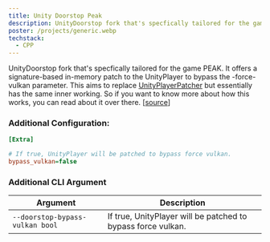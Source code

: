 ```yaml
---
title: Unity Doorstop Peak
description: UnityDoorstop fork that's specfically tailored for the game PEAK. It offers a signature-based in-memory patch to the UnityPlayer to bypass the -force-vulkan parameter. This aims to replace https://github.com/CyR1en/UnityPlayerPatcher but essentially has the same inner working. So if you want to know more about how this works, you can read about it over there. Additional configuration is added for flexibility (see configuration below).
poster: /projects/generic.webp
techstack:
  - CPP
---
```


UnityDoorstop fork that's specfically tailored for the game PEAK. It offers a signature-based in-memory patch to the UnityPlayer to bypass the -force-vulkan parameter. This aims to replace [UnityPlayerPatcher](https://github.com/CyR1en/UnityPlayerPatcher) but essentially has the same inner working. So if you want to know more about how this works, you can read about it over there.
[[source](https://github.com/CyR1en/UnityDoorstop-PEAK)]

### Additional Configuration:
```ini
[Extra]

# If true, UnityPlayer will be patched to bypass force vulkan.
bypass_vulkan=false
```

### Additional CLI Argument
| Argument                                          | Description                                                                                          |
| ------------------------------------------------- |------------------------------------------------------------------------------------------------------|
| `--doorstop-bypass-vulkan bool`                   | If true, UnityPlayer will be patched to bypass force vulkan.                                         |